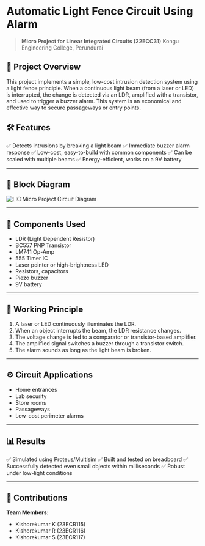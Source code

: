 # Automatic Light Fence Circuit Using Alarm

> **Micro Project for Linear Integrated Circuits (22ECC31)**
> Kongu Engineering College, Perundurai

## 🚀 Project Overview

This project implements a simple, low-cost intrusion detection system using a light fence principle. When a continuous light beam (from a laser or LED) is interrupted, the change is detected via an LDR, amplified with a transistor, and used to trigger a buzzer alarm. This system is an economical and effective way to secure passageways or entry points.

## 🛠️ Features

✅ Detects intrusions by breaking a light beam
✅ Immediate buzzer alarm response
✅ Low-cost, easy-to-build with common components
✅ Can be scaled with multiple beams
✅ Energy-efficient, works on a 9V battery

---

## 📌 Block Diagram

  ![LIC Micro Project Circuit Diagram](https://github.com/user-attachments/assets/b82c4d1b-f55f-4016-bd3e-1033804a7b53)

---

## 🧩 Components Used

* LDR (Light Dependent Resistor)
* BC557 PNP Transistor
* LM741 Op-Amp
* 555 Timer IC
* Laser pointer or high-brightness LED
* Resistors, capacitors
* Piezo buzzer
* 9V battery

---

## 📝 Working Principle

1. A laser or LED continuously illuminates the LDR.
2. When an object interrupts the beam, the LDR resistance changes.
3. The voltage change is fed to a comparator or transistor-based amplifier.
4. The amplified signal switches a buzzer through a transistor switch.
5. The alarm sounds as long as the light beam is broken.

---

## ⚙️ Circuit Applications

* Home entrances
* Lab security
* Store rooms
* Passageways
* Low-cost perimeter alarms

---

## 📊 Results

✅ Simulated using Proteus/Multisim
✅ Built and tested on breadboard
✅ Successfully detected even small objects within milliseconds
✅ Robust under low-light conditions

---

## 🤝 Contributions

**Team Members:**

* Kishorekumar K (23ECR115)
* Kishorekumar R (23ECR116)
* Kishorekumar S (23ECR117)
